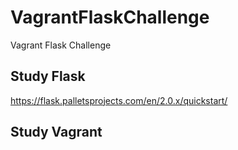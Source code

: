# VagrantFlaskChallenge
Vagrant Flask Challenge


## Study Flask
https://flask.palletsprojects.com/en/2.0.x/quickstart/



## Study Vagrant
